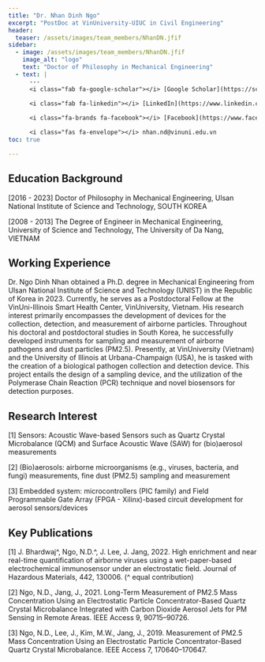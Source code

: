 ```yaml
---
title: "Dr. Nhan Dinh Ngo"
excerpt: "PostDoc at VinUniversity-UIUC in Civil Engineering"
header:
  teaser: /assets/images/team_members/NhanDN.jfif
sidebar:
  - image: /assets/images/team_members/NhanDN.jfif
    image_alt: "logo"
    text: "Doctor of Philosophy in Mechanical Engineering"
  - text: |
      ---
      <i class="fab fa-google-scholar"></i> [Google Scholar](https://scholar.google.com/citations?hl=en&user=0eoYR1gAAAAJ)
      
      <i class="fab fa-linkedin"></i> [LinkedIn](https://www.linkedin.com/in/ngodinhnhan)

      <i class="fa-brands fa-facebook"></i> [Facebook](https://www.facebook.com/ndnhan.bkdn)

      <i class="fas fa-envelope"></i> nhan.nd@vinuni.edu.vn
toc: true

---
```


## Education Background
[2016 - 2023] Doctor of Philosophy in Mechanical Engineering, Ulsan National Institute of Science and Technology, SOUTH KOREA

[2008 - 2013] The Degree of Engineer in Mechanical Engineering, University of Science and Technology, The University of Da Nang, VIETNAM

## Working Experience
Dr. Ngo Dinh Nhan obtained a Ph.D. degree in Mechanical Engineering from Ulsan National Institute of Science and Technology (UNIST) in the Republic of Korea in 2023. Currently, he serves as a Postdoctoral Fellow at the VinUni-Illinois Smart Health Center, VinUniversity, Vietnam. His research interest primarily encompasses the development of devices for the collection, detection, and measurement of airborne particles. Throughout his doctoral and postdoctoral studies in South Korea, he successfully developed instruments for sampling and measurement of airborne pathogens and dust particles (PM2.5). Presently, at VinUniversity (Vietnam) and the University of Illinois at Urbana-Champaign (USA), he is tasked with the creation of a biological pathogen collection and detection device. This project entails the design of a sampling device, and the utilization of the Polymerase Chain Reaction (PCR) technique and novel biosensors for detection purposes.

## Research Interest
[1] Sensors: Acoustic Wave-based Sensors such as Quartz Crystal Microbalance (QCM) and Surface Acoustic Wave (SAW) for (bio)aerosol measurements

[2] (Bio)aerosols: airborne microorganisms (e.g., viruses, bacteria, and fungi) measurements, fine dust (PM2.5) sampling and measurement

[3] Embedded system: microcontrollers (PIC family) and Field Programmable Gate Array (FPGA - Xilinx)-based circuit development for aerosol sensors/devices

## Key Publications 
[1] J. Bhardwaj^, Ngo, N.D.^, J. Lee, J. Jang, 2022. High enrichment and near real-time quantification of airborne viruses using a wet-paper-based electrochemical immunosensor under an electrostatic field. Journal of Hazardous Materials, 442, 130006. (^ equal contribution) 

[2] Ngo, N.D., Jang, J., 2021. Long-Term Measurement of PM2.5 Mass Concentration Using an Electrostatic Particle Concentrator-Based Quartz Crystal Microbalance Integrated with Carbon Dioxide Aerosol Jets for PM Sensing in Remote Areas. IEEE Access 9, 90715–90726.

[3] Ngo, N.D., Lee, J., Kim, M.W., Jang, J., 2019. Measurement of PM2.5 Mass Concentration Using an Electrostatic Particle Concentrator-Based Quartz Crystal Microbalance. IEEE Access 7, 170640–170647.